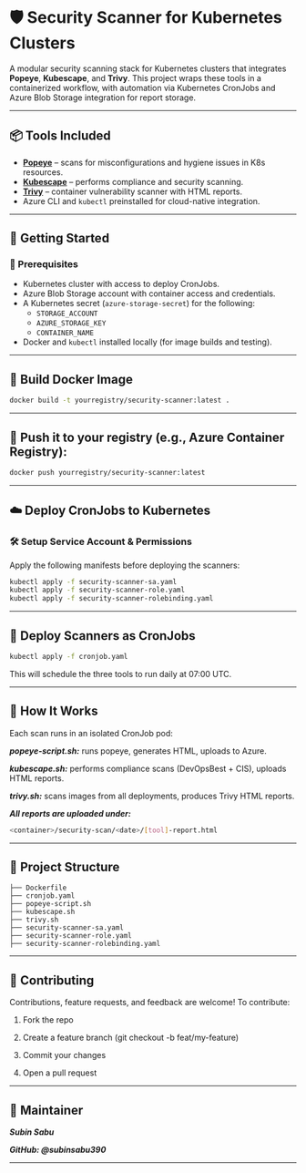# 🛡️ Security Scanner for Kubernetes Clusters

A modular security scanning stack for Kubernetes clusters that integrates **Popeye**, **Kubescape**, and **Trivy**. This project wraps these tools in a containerized workflow, with automation via Kubernetes CronJobs and Azure Blob Storage integration for report storage.

---

## 📦 Tools Included

- **[Popeye](https://github.com/derailed/popeye)** – scans for misconfigurations and hygiene issues in K8s resources.
- **[Kubescape](https://github.com/kubescape/kubescape)** – performs compliance and security scanning.
- **[Trivy](https://github.com/aquasecurity/trivy)** – container vulnerability scanner with HTML reports.
- Azure CLI and `kubectl` preinstalled for cloud-native integration.

---

## 🚀 Getting Started

### 🔧 Prerequisites

- Kubernetes cluster with access to deploy CronJobs.
- Azure Blob Storage account with container access and credentials.
- A Kubernetes secret (`azure-storage-secret`) for the following:
  - `STORAGE_ACCOUNT`
  - `AZURE_STORAGE_KEY`
  - `CONTAINER_NAME`
- Docker and `kubectl` installed locally (for image builds and testing).

---

## 🐳 Build Docker Image

```bash
docker build -t yourregistry/security-scanner:latest .

```
---

## 🐳 Push it to your registry (e.g., Azure Container Registry):

```bash
docker push yourregistry/security-scanner:latest
```
---

## ☁️ Deploy CronJobs to Kubernetes
### 🛠 Setup Service Account & Permissions
Apply the following manifests before deploying the scanners:

```bash
kubectl apply -f security-scanner-sa.yaml
kubectl apply -f security-scanner-role.yaml
kubectl apply -f security-scanner-rolebinding.yaml
```
---

## 📅 Deploy Scanners as CronJobs
```bash
kubectl apply -f cronjob.yaml
```
This will schedule the three tools to run daily at 07:00 UTC.

---

## 📜 How It Works
Each scan runs in an isolated CronJob pod:

***popeye-script.sh:*** runs popeye, generates HTML, uploads to Azure.

***kubescape.sh:*** performs compliance scans (DevOpsBest + CIS), uploads HTML reports.

***trivy.sh:*** scans images from all deployments, produces Trivy HTML reports.

***All reports are uploaded under:***

```bash
<container>/security-scan/<date>/[tool]-report.html
```
---

## 📁 Project Structure
```pgsql
├── Dockerfile
├── cronjob.yaml
├── popeye-script.sh
├── kubescape.sh
├── trivy.sh
├── security-scanner-sa.yaml
├── security-scanner-role.yaml
├── security-scanner-rolebinding.yaml
```

---
## 🤝 Contributing
Contributions, feature requests, and feedback are welcome! To contribute:

1. Fork the repo

2. Create a feature branch (git checkout -b feat/my-feature)

3. Commit your changes

4. Open a pull request

---

## 👤 Maintainer

***Subin Sabu***

***GitHub: @subinsabu390***

---
